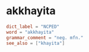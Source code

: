 # akkhayita

``` toml
dict_label = "NCPED"
word = "akkhayita"
grammar_comment = "neg. mfn."
see_also = ["khayita"]
```

